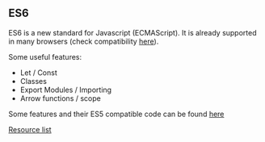 ES6
---
ES6 is a new standard for Javascript (ECMAScript). It is already supported in many browsers (check compatibility [here](https://kangax.github.io/compat-table/es6/)).

Some useful features:

- Let / Const
- Classes
- Export Modules / Importing
- Arrow functions / scope

Some features and their ES5 compatible code can be found [here](http://es6-features.org/)

[Resource list](https://github.com/ericdouglas/ES6-Learning/blob/master/README.md)

